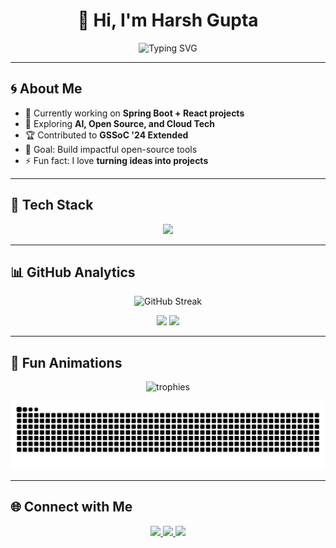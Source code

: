 <h1 align="center">👋 Hi, I'm Harsh Gupta</h1>

<p align="center">
  <img src="https://readme-typing-svg.herokuapp.com?font=Fira+Code&size=28&duration=3000&pause=1000&color=00F7FF&width=600&lines=🚀+Open+Source+Contributor;💻+Web+%26+App+Developer;⚡+Tech+Explorer+%26+Problem+Solver;🌱+Always+Learning+New+Things" alt="Typing SVG" />
</p>

---

## 🌀 About Me
- 🔭 Currently working on **Spring Boot + React projects**  
- 🌱 Exploring **AI, Open Source, and Cloud Tech**  
- 🏆 Contributed to **GSSoC '24 Extended**  
- 🎯 Goal: Build impactful open-source tools  
- ⚡ Fun fact: I love **turning ideas into projects**  

---

## 🎨 Tech Stack
<p align="center">
  <img src="https://skillicons.dev/icons?i=cpp,java,python,html,css,js,react,tailwind,bootstrap,nodejs,git,github,vscode,mongodb,postgresql&perline=8" />
</p>

---

## 📊 GitHub Analytics
<p align="center">
  <img src="https://github-readme-streak-stats.herokuapp.com?user=Harshgupta88156&theme=neon-palenight&hide_border=true" alt="GitHub Streak" />
</p>

<p align="center">
  <img src="https://github-readme-stats.vercel.app/api?username=Harshgupta88156&show_icons=true&theme=react&hide_border=true" height="180"/>
  <img src="https://github-readme-stats.vercel.app/api/top-langs/?username=Harshgupta88156&layout=compact&theme=react&hide_border=true" height="180"/>
</p>

---

## 🚀 Fun Animations
<p align="center">
  <img src="https://github-profile-trophy.vercel.app/?username=Harshgupta88156&theme=radical&no-frame=true&row=1&column=6" alt="trophies"/>
</p>

<p align="center">
  <img src="https://raw.githubusercontent.com/Harshgupta88156/Harshgupta88156/output/github-contribution-grid-snake.svg" alt="snake animation" />
</p>

---

## 🌐 Connect with Me
<p align="center">
  <a href="https://linkedin.com/in/yourusername">
    <img src="https://img.shields.io/badge/-LinkedIn-blue?style=for-the-badge&logo=linkedin&logoColor=white"/>
  </a>
  <a href="https://yourportfolio.com">
    <img src="https://img.shields.io/badge/-Portfolio-orange?style=for-the-badge&logo=firefox&logoColor=white"/>
  </a>
  <a href="mailto:yourmail@gmail.com">
    <img src="https://img.shields.io/badge/-Gmail-red?style=for-the-badge&logo=gmail&logoColor=white"/>
  </a>
</p>
